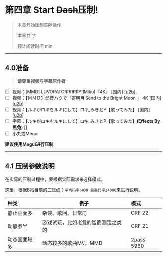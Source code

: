 # 第四章 Start ~~Dash~~压制!

> 本章开始压制实际操作
>
> 本章共 字
>
> 预计阅读时间 min

---

<!-- toc -->

## 4.0准备

> **请尊重视频与字幕原作者**

- [ ] 视频：[MMD] LUVORATORRRRRY!(Miku)『4K』 [国内] [[u2b](http://youtube.com/watch?v=qU6lIArty7E)].
- [ ] 视频：【ＭＭＤ】弱音ハクで「寄明月 Send to the Bright Moon 」 4K [国内] [[u2b](http://youtube.com/watch?v=8lYrJZjtH1k)]
- [ ] 视频：【ルキがロキをルキにして】ロキ_みきとP【歌ってみた】 [国内] [[u2b](http://youtube.com/watch?v=DdqEdO4EOuU)]
- [ ] 字幕：【ルキがロキをルキにして】ロキ_みきとP【歌ってみた】**(Effects By 黑兔)** []
- [ ] 小丸或Megui

**建议使用Megui进行压制**

---

## 4.1 压制参数说明

在实际的压制过程中，要根据实际需求来选择模式。

这里，根据B站目前的二压线：`平均码率6000 最高码率24000`来进行说明。

| 种类         | 例子                               | 模式       |
| :----------- | ---------------------------------- | :--------- |
| 静止画面多   | 杂谈、歌回、日常向                 | CRF 22     |
| 动静参半     | 游戏试玩，比如老爱的智商测定之类的 | CRF 21     |
| 动态画面较多 | 动态较多的歌曲MV，MMD              | 2pass 5960 |